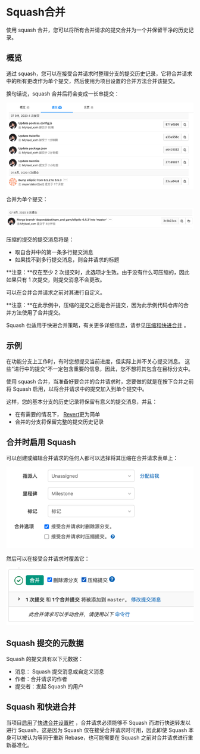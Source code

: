 # Squash合并[](#Squash合并 "Permalink")

使用 squash 合并，您可以将所有合并请求的提交合并为一个并保留干净的历史记录。

## 概览[](#overview "Permalink")

通过 squash，您可以在接受合并请求时整理分支的提交历史记录，它将合并请求中的所有更改作为单个提交，然后使用为项目设置的合并方法合并该提交。

换句话说，squash 合并后将会变成一长串提交：

[![List of commits from a merge request](/docs/img/squash_mr_commits.png)](/docs/img/squash_mr_commits.png)

合并为单个提交：

[![A squashed commit followed by a merge commit](/docs/img/squash_squashed_commit.png)](/docs/img/squash_squashed_commit.png)

压缩的提交的提交消息将是：

*   取自合并中的第一条多行提交消息
*   如果找不到多行提交消息，则合并请求的标题

**注意：**仅在至少 2 次提交时，此选项才生效。由于没有什么可压缩的，因此如果只有 1 次提交，则提交消息不会更改。

可以在合并合并请求之前对其进行自定义。

**注意：**在此示例中，压缩的提交之后是合并提交，因为此示例代码仓库的合并方法使用了合并提交。

Squash 也适用于快进合并策略，有关更多详细信息，请参见[压缩和快进合并](#squash-and-fast-forward-merge) 。

## 示例[](#use-cases "Permalink")

在功能分支上工作时，有时您想提交当前进度，但实际上并不关心提交消息。 这些"进行中的提交"不一定包含重要的信息，因此，您不想将其包含在目标分支中。

使用 squash 合并，当准备好要合并的合并请求时，您要做的就是在按下合并之前将 Squash 启用，以将合并请求中的提交加入到单个提交中。

这样，您的基本分支的历史记录将保留有意义的提交消息，并且：

*   在有需要的情况下， [Revert](revert.md)更为简单
*   合并的分支将保留完整的提交历史记录

## 合并时启用 Squash[](#enabling-squash-for-a-merge-request "Permalink")

可以创建或编辑合并请求的任何人都可以选择将其压缩在合并请求表单上：

[![Squash commits checkbox on edit form](/docs/img/squash_edit_form.png)](/docs/img/squash_edit_form.png)

然后可以在接受合并请求时覆盖它：

[![Squash commits checkbox on accept merge request form](/docs/img/squash_mr_widget.png)](/docs/img/squash_mr_widget.png)

## Squash 提交的元数据[](#commit-metadata-for-squashed-commits "Permalink")

Squash 的提交具有以下元数据：

*   消息： Squash 提交消息或自定义消息
*   作者：合并请求的作者
*   提交者：发起 Squash 的用户

## Squash 和快进合并[](#squash-and-fast-forward-merge "Permalink")

当项目[启用](fast_forward.md#enabling-fast-forward-merges)了[快进合并设置时](fast_forward.md#enabling-fast-forward-merges) ，合并请求必须能够不 Squash 而进行快速转发以进行 Squash，这是因为 Squash 仅在接受合并请求时可用，因此即使 Squash 本身可以被认为等同于重新 Rebase，也可能需要在 Squash 之前对合并请求进行重新基准化。